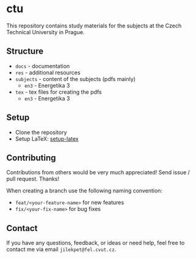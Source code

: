 # ctu

This repository contains study materials for the subjects at the Czech Technical University in Prague.

## Structure

- `docs` - documentation
- `res` - additional resources
- `subjects` - content of the subjects (pdfs mainly)
  - `en3` - Energetika 3
- `tex` - tex files for creating the pdfs
  - `en3` - Energetika 3

## Setup

- Clone the repository
- Setup LaTeX: [setup-latex](docs/setup-latex.md)

## Contributing

Contributions from others would be very much appreciated! Send issue / pull request. Thanks!

When creating a branch use the following naming convention:

- `feat/<your-feature-name>` for new features
- `fix/<your-fix-name>` for bug fixes

## Contact

If you have any questions, feedback, or ideas or need help, feel free to contact me via email `jilekpet@fel.cvut.cz`.
